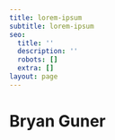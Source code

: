 ```yaml
---
title: lorem-ipsum
subtitle: lorem-ipsum
seo:
  title: ''
  description: ''
  robots: []
  extra: []
layout: page
---
```

# Bryan Guner



